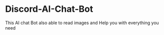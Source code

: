 # Discord-AI-Chat-Bot
This AI chat Bot also able to read images and Help you with everything you need
